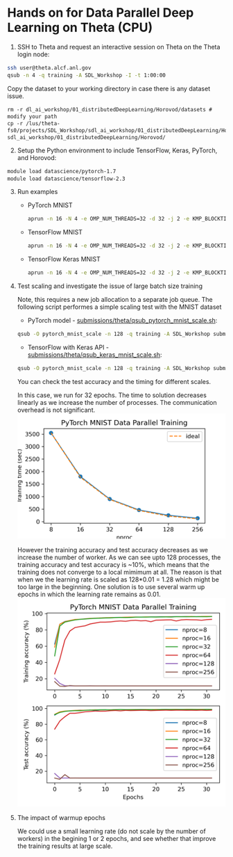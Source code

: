 # Hands on for Data Parallel Deep Learning on Theta (CPU)

1. SSH to Theta and request an interactive session on Theta on the Theta login node:
```bash
ssh user@theta.alcf.anl.gov
qsub -n 4 -q training -A SDL_Workshop -I -t 1:00:00
```

Copy the dataset to your working directory in case there is any dataset issue.
```
rm -r dl_ai_workshop/01_distributedDeepLearning/Horovod/datasets # modify your path
cp -r /lus/theta-fs0/projects/SDL_Workshop/sdl_ai_workshop/01_distributedDeepLearning/Horovod/datasets sdl_ai_workshop/01_distributedDeepLearning/Horovod/
```

2. Setup the Python environment to include TensorFlow, Keras, PyTorch, and Horovod:
```bash
module load datascience/pytorch-1.7
module load datascience/tensorflow-2.3
```

3. Run examples
   - PyTorch MNIST
     ```bash
     aprun -n 16 -N 4 -e OMP_NUM_THREADS=32 -d 32 -j 2 -e KMP_BLOCKTIME=0 -cc depth python pytorch_mnist.py --device cpu
     ```
    
   - TensorFlow MNIST
     ```bash
     aprun -n 16 -N 4 -e OMP_NUM_THREADS=32 -d 32 -j 2 -e KMP_BLOCKTIME=0 -cc depth python tensorflow2_mnist.py --device cpu
     ```
    
   - TensorFlow Keras MNIST
     ```bash
     aprun -n 16 -N 4 -e OMP_NUM_THREADS=32 -d 32 -j 2 -e KMP_BLOCKTIME=0 -cc depth python tensorflow2_keras_mnist.py --device cpu
     ```

4. Test scaling and investigate the issue of large batch size training

    Note, this requires a new job allocation to a separate job queue. The following script performes a simple scaling test with the MNIST dataset
	* PyTorch model -  [submissions/theta/qsub_pytorch_mnist_scale.sh](submissions/theta/qsub_pytorch_mnist_scale.sh):
    ```bash
    qsub -O pytorch_mnist_scale -n 128 -q training -A SDL_Workshop submissions/theta/qsub_pytorch_mnist_scale.sh
    ```
	* TensorFlow with Keras API - [submissions/theta/qsub_keras_mnist_scale.sh](submissions/theta/qsub_keras_mnist_scale.sh): 
	```bash
    qsub -O pytorch_mnist_scale -n 128 -q training -A SDL_Workshop submissions/theta/qsub_keras_mnist_scale.sh
    ```

    You can check the test accuracy and the timing for different scales. 
	
	In this case, we run for 32 epochs. The time to solution decreases linearly as we increase the number of processes. The communication overhead is not significant. 
	![scaling](./results/theta/pytorch_mnist_time.png)

	However the training accuracy and test accuracy decreases as we increase the number of worker. As we can see upto 128 processes, the training accuracy and test accuracy is \~10\%, which means that the training does not converge to a local mimimum at all. The reason is that when we the learning rate is scaled as 128*0.01 = 1.28 which might be too large in the beginning. One solution is to use several warm up epochs in which the learning rate remains as 0.01. 
	![acc](./results/theta/pytorch_mnist_acc.png)

5. The impact of warmup epochs

    We could use a small learning rate (do not scale by the number of workers) in the begining 1 or 2 epochs, and see whether that improve the training results at large scale.
